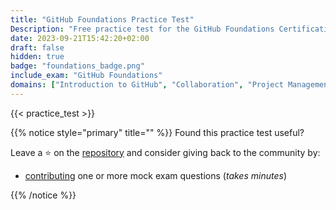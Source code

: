 ```yaml
---
title: "GitHub Foundations Practice Test"
Description: "Free practice test for the GitHub Foundations Certification Exam."
date: 2023-09-21T15:42:20+02:00
draft: false
hidden: true
badge: "foundations_badge.png"
include_exam: "GitHub Foundations"
domains: ["Introduction to GitHub", "Collaboration", "Project Management", "Modern Development"]
---
```


{{< practice_test >}}

{{% notice style="primary" title="" %}}
Found this practice test useful?

Leave a &#x2B50; on the [repository](https://github.com/FidelusAleksander/ghcertified) and consider giving back to the community by:
- [contributing](https://github.com/FidelusAleksander/ghcertified/blob/master/CONTRIBUTING.md) one or more mock exam questions (*takes minutes*)

{{% /notice %}}
